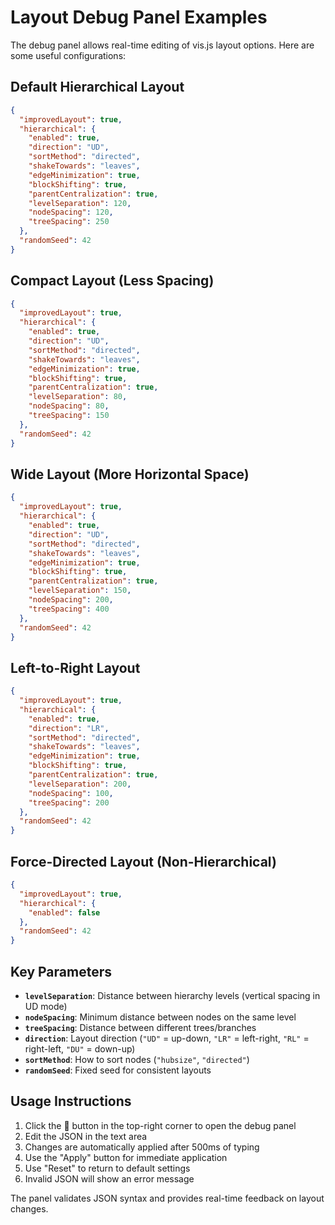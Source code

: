 # Layout Debug Panel Examples

The debug panel allows real-time editing of vis.js layout options. Here are some useful configurations:

## Default Hierarchical Layout
```json
{
  "improvedLayout": true,
  "hierarchical": {
    "enabled": true,
    "direction": "UD",
    "sortMethod": "directed",
    "shakeTowards": "leaves",
    "edgeMinimization": true,
    "blockShifting": true,
    "parentCentralization": true,
    "levelSeparation": 120,
    "nodeSpacing": 120,
    "treeSpacing": 250
  },
  "randomSeed": 42
}
```

## Compact Layout (Less Spacing)
```json
{
  "improvedLayout": true,
  "hierarchical": {
    "enabled": true,
    "direction": "UD",
    "sortMethod": "directed",
    "shakeTowards": "leaves",
    "edgeMinimization": true,
    "blockShifting": true,
    "parentCentralization": true,
    "levelSeparation": 80,
    "nodeSpacing": 80,
    "treeSpacing": 150
  },
  "randomSeed": 42
}
```

## Wide Layout (More Horizontal Space)
```json
{
  "improvedLayout": true,
  "hierarchical": {
    "enabled": true,
    "direction": "UD",
    "sortMethod": "directed",
    "shakeTowards": "leaves",
    "edgeMinimization": true,
    "blockShifting": true,
    "parentCentralization": true,
    "levelSeparation": 150,
    "nodeSpacing": 200,
    "treeSpacing": 400
  },
  "randomSeed": 42
}
```

## Left-to-Right Layout
```json
{
  "improvedLayout": true,
  "hierarchical": {
    "enabled": true,
    "direction": "LR",
    "sortMethod": "directed",
    "shakeTowards": "leaves",
    "edgeMinimization": true,
    "blockShifting": true,
    "parentCentralization": true,
    "levelSeparation": 200,
    "nodeSpacing": 100,
    "treeSpacing": 200
  },
  "randomSeed": 42
}
```

## Force-Directed Layout (Non-Hierarchical)
```json
{
  "improvedLayout": true,
  "hierarchical": {
    "enabled": false
  },
  "randomSeed": 42
}
```

## Key Parameters

- **`levelSeparation`**: Distance between hierarchy levels (vertical spacing in UD mode)
- **`nodeSpacing`**: Minimum distance between nodes on the same level
- **`treeSpacing`**: Distance between different trees/branches  
- **`direction`**: Layout direction (`"UD"` = up-down, `"LR"` = left-right, `"RL"` = right-left, `"DU"` = down-up)
- **`sortMethod`**: How to sort nodes (`"hubsize"`, `"directed"`)
- **`randomSeed`**: Fixed seed for consistent layouts

## Usage Instructions

1. Click the 🔧 button in the top-right corner to open the debug panel
2. Edit the JSON in the text area
3. Changes are automatically applied after 500ms of typing
4. Use the "Apply" button for immediate application
5. Use "Reset" to return to default settings
6. Invalid JSON will show an error message

The panel validates JSON syntax and provides real-time feedback on layout changes.